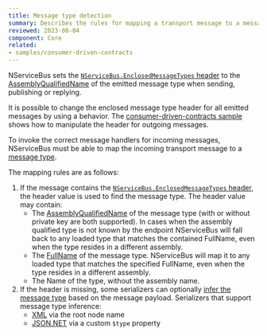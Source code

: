 ```yaml
---
title: Message type detection
summary: Describes the rules for mapping a transport message to a message type
reviewed: 2023-08-04
component: Core
related:
- samples/consumer-driven-contracts
---
```


NServiceBus sets the [`NServiceBus.EnclosedMessageTypes` header](/nservicebus/messaging/headers.md#serialization-headers-nservicebus-enclosedmessagetypes) to the [AssemblyQualifiedName](https://docs.microsoft.com/en-us/dotnet/api/system.type.assemblyqualifiedname) of the emitted message type when sending, publishing or replying.

It is possible to change the enclosed message type header for all emitted messages by using a behavior. The [consumer-driven-contracts sample](/samples/consumer-driven-contracts) shows how to manipulate the header for outgoing messages.

To invoke the correct message handlers for incoming messages, NServiceBus must be able to map the incoming transport message to a [message type](/nservicebus/messaging/messages-events-commands.md).

The mapping rules are as follows:

1. If the message contains the [`NServiceBus.EnclosedMessageTypes` header](/nservicebus/messaging/headers.md#serialization-headers-nservicebus-enclosedmessagetypes), the header value is used to find the message type. The header value may contain:
   - The [AssemblyQualifiedName](https://docs.microsoft.com/en-us/dotnet/api/system.type.assemblyqualifiedname) of the message type (with or without private key are both supported). In cases when the assembly qualified type is not known by the endpoint NServiceBus will fall back to any loaded type that matches the contained FullName, even when the type resides in a different assembly. 
   - The [FullName](https://docs.microsoft.com/en-us/dotnet/api/system.type.fullname) of the message type. NServiceBus will map it to any loaded type that matches the specified FullName, even when the type resides in a different assembly.
   - The Name of the type, without the assembly name.
1. If the header is missing, some serializers can optionally [infer the message type](/nservicebus/serialization/#security-message-type-inference) based on the message payload. Serializers that support message type inference:
   - [XML](/nservicebus/serialization/xml.md#inferring-message-type-from-root-node-name) via the root node name
   - [JSON.NET](/nservicebus/serialization/newtonsoft.md#inferring-message-type-from-type) via a custom `$type` property
